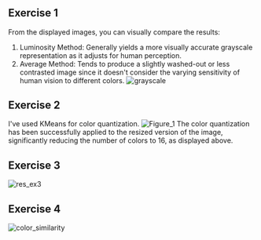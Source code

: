 #
## Exercise 1
From the displayed images, you can visually compare the results:
1. Luminosity Method: Generally yields a more visually accurate grayscale representation as it adjusts for human perception.
2. Average Method: Tends to produce a slightly washed-out or less contrasted image since it doesn't consider the varying sensitivity of human vision to different colors.
![grayscale](https://github.com/ADA-GWU/a2-digital-image-and-color-spaces-ShamilShukurov/assets/81254972/26955f5a-a2a0-4e33-8590-1dc88bdbb67e)

## Exercise 2
I've used KMeans for color quantization.
![Figure_1](https://github.com/ADA-GWU/a2-digital-image-and-color-spaces-ShamilShukurov/assets/81254972/8dda4b1c-b226-48cb-b2a5-2bcc8f61af51)
The color quantization has been successfully applied to the resized version of the image, significantly reducing the number of colors to 16, as displayed above.

## Exercise 3

![res_ex3](https://github.com/ADA-GWU/a2-digital-image-and-color-spaces-ShamilShukurov/assets/81254972/39b0a60b-e2ed-4e32-b1ef-78318fe59a43)

## Exercise 4
![color_similarity](https://github.com/ADA-GWU/a2-digital-image-and-color-spaces-ShamilShukurov/assets/81254972/a9ae9ee0-1a2c-4eb6-a55b-c568a43c63e1)

